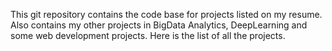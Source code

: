 This git repository contains the code base for projects listed on  my resume. Also contains my other projects in BigData Analytics, DeepLearning and some web development projects. Here is the list of all the projects.

